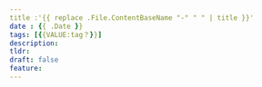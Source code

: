 ```yaml
---
title :'{{ replace .File.ContentBaseName "-" " " | title }}'
date : {{ .Date }}
tags: [{{VALUE:tag？}}]
description: 
tldr: 
draft: false
feature:
---
```

